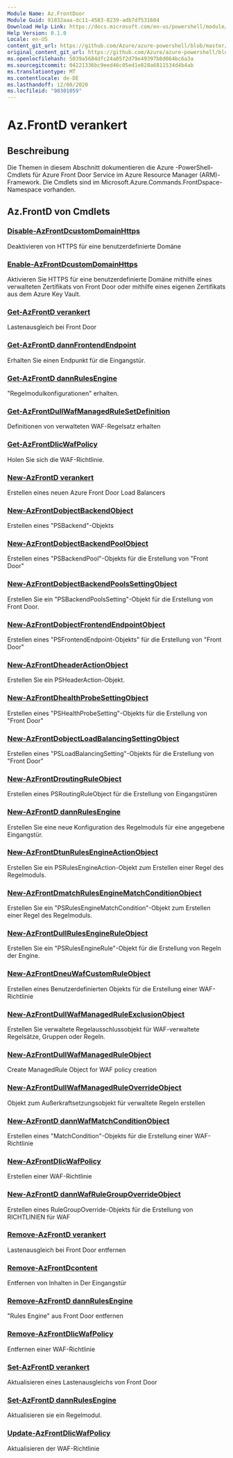 ```yaml
---
Module Name: Az.FrontDoor
Module Guid: 91832aaa-dc11-4583-8239-adb7df531604
Download Help Link: https://docs.microsoft.com/en-us/powershell/module/az.frontdoor
Help Version: 0.1.0
Locale: en-US
content_git_url: https://github.com/Azure/azure-powershell/blob/master/src/FrontDoor/FrontDoor/help/Az.FrontDoor.md
original_content_git_url: https://github.com/Azure/azure-powershell/blob/master/src/FrontDoor/FrontDoor/help/Az.FrontDoor.md
ms.openlocfilehash: 5039a5684dfc24a05f2d79e49397b8d064bc6a3a
ms.sourcegitcommit: 04221336bc9eed46c05ed1e828a6811534d4b4ab
ms.translationtype: MT
ms.contentlocale: de-DE
ms.lasthandoff: 12/08/2020
ms.locfileid: "98301059"
---
```

# Az.FrontD verankert
## Beschreibung
Die Themen in diesem Abschnitt dokumentieren die Azure -PowerShell-Cmdlets für Azure Front Door Service im Azure Resource Manager (ARM)-Framework. Die Cmdlets sind im Microsoft.Azure.Commands.FrontDspace-Namespace vorhanden.

## Az.FrontD von Cmdlets
### [Disable-AzFrontDcustomDomainHttps](Disable-AzFrontDoorCustomDomainHttps.md)
Deaktivieren von HTTPS für eine benutzerdefinierte Domäne

### [Enable-AzFrontDcustomDomainHttps](Enable-AzFrontDoorCustomDomainHttps.md)
Aktivieren Sie HTTPS für eine benutzerdefinierte Domäne mithilfe eines verwalteten Zertifikats von Front Door oder mithilfe eines eigenen Zertifikats aus dem Azure Key Vault.

### [Get-AzFrontD verankert](Get-AzFrontDoor.md)
Lastenausgleich bei Front Door

### [Get-AzFrontD dannFrontendEndpoint](Get-AzFrontDoorFrontendEndpoint.md)
Erhalten Sie einen Endpunkt für die Eingangstür.

### [Get-AzFrontD dannRulesEngine](Get-AzFrontDoorRulesEngine.md)
"Regelmodulkonfigurationen" erhalten.

### [Get-AzFrontDullWafManagedRuleSetDefinition](Get-AzFrontDoorWafManagedRuleSetDefinition.md)
Definitionen von verwalteten WAF-Regelsatz erhalten

### [Get-AzFrontDlicWafPolicy](Get-AzFrontDoorWafPolicy.md)
Holen Sie sich die WAF-Richtlinie.

### [New-AzFrontD verankert](New-AzFrontDoor.md)
Erstellen eines neuen Azure Front Door Load Balancers

### [New-AzFrontDobjectBackendObject](New-AzFrontDoorBackendObject.md)
Erstellen eines "PSBackend"-Objekts

### [New-AzFrontDobjectBackendPoolObject](New-AzFrontDoorBackendPoolObject.md)
Erstellen eines "PSBackendPool"-Objekts für die Erstellung von "Front Door"

### [New-AzFrontDobjectBackendPoolsSettingObject](New-AzFrontDoorBackendPoolsSettingObject.md)
Erstellen Sie ein "PSBackendPoolsSetting"-Objekt für die Erstellung von Front Door.

### [New-AzFrontDobjectFrontendEndpointObject](New-AzFrontDoorFrontendEndpointObject.md)
Erstellen eines "PSFrontendEndpoint-Objekts" für die Erstellung von "Front Door"

### [New-AzFrontDheaderActionObject](New-AzFrontDoorHeaderActionObject.md)
Erstellen Sie ein PSHeaderAction-Objekt.

### [New-AzFrontDhealthProbeSettingObject](New-AzFrontDoorHealthProbeSettingObject.md)
Erstellen eines "PSHealthProbeSetting"-Objekts für die Erstellung von "Front Door"

### [New-AzFrontDobjectLoadBalancingSettingObject](New-AzFrontDoorLoadBalancingSettingObject.md)
Erstellen eines "PSLoadBalancingSetting"-Objekts für die Erstellung von "Front Door"

### [New-AzFrontDroutingRuleObject](New-AzFrontDoorRoutingRuleObject.md)
Erstellen eines PSRoutingRuleObject für die Erstellung von Eingangstüren

### [New-AzFrontD dannRulesEngine](New-AzFrontDoorRulesEngine.md)
Erstellen Sie eine neue Konfiguration des Regelmoduls für eine angegebene Eingangstür. 

### [New-AzFrontDtunRulesEngineActionObject](New-AzFrontDoorRulesEngineActionObject.md)
Erstellen Sie ein PSRulesEngineAction-Objekt zum Erstellen einer Regel des Regelmoduls.

### [New-AzFrontDmatchRulesEngineMatchConditionObject](New-AzFrontDoorRulesEngineMatchConditionObject.md)
Erstellen Sie ein "PSRulesEngineMatchCondition"-Objekt zum Erstellen einer Regel des Regelmoduls.

### [New-AzFrontDullRulesEngineRuleObject](New-AzFrontDoorRulesEngineRuleObject.md)
Erstellen Sie ein "PSRulesEngineRule"-Objekt für die Erstellung von Regeln der Engine.

### [New-AzFrontDneuWafCustomRuleObject](New-AzFrontDoorWafCustomRuleObject.md)
Erstellen eines Benutzerdefinierten Objekts für die Erstellung einer WAF-Richtlinie

### [New-AzFrontDullWafManagedRuleExclusionObject](New-AzFrontDoorWafManagedRuleExclusionObject.md)
Erstellen Sie verwaltete Regelausschlussobjekt für WAF-verwaltete Regelsätze, Gruppen oder Regeln.

### [New-AzFrontDullWafManagedRuleObject](New-AzFrontDoorWafManagedRuleObject.md)
Create ManagedRule Object for WAF policy creation

### [New-AzFrontDullWafManagedRuleOverrideObject](New-AzFrontDoorWafManagedRuleOverrideObject.md)
Objekt zum Außerkraftsetzungsobjekt für verwaltete Regeln erstellen

### [New-AzFrontD dannWafMatchConditionObject](New-AzFrontDoorWafMatchConditionObject.md)
Erstellen eines "MatchCondition"-Objekts für die Erstellung einer WAF-Richtlinie

### [New-AzFrontDlicWafPolicy](New-AzFrontDoorWafPolicy.md)
Erstellen einer WAF-Richtlinie

### [New-AzFrontD dannWafRuleGroupOverrideObject](New-AzFrontDoorWafRuleGroupOverrideObject.md)
Erstellen eines RuleGroupOverride-Objekts für die Erstellung von RICHTLINIEN für WAF

### [Remove-AzFrontD verankert](Remove-AzFrontDoor.md)
Lastenausgleich bei Front Door entfernen

### [Remove-AzFrontDcontent](Remove-AzFrontDoorContent.md)
Entfernen von Inhalten in Der Eingangstür

### [Remove-AzFrontD dannRulesEngine](Remove-AzFrontDoorRulesEngine.md)
"Rules Engine" aus Front Door entfernen

### [Remove-AzFrontDlicWafPolicy](Remove-AzFrontDoorWafPolicy.md)
Entfernen einer WAF-Richtlinie

### [Set-AzFrontD verankert](Set-AzFrontDoor.md)
Aktualisieren eines Lastenausgleichs von Front Door

### [Set-AzFrontD dannRulesEngine](Set-AzFrontDoorRulesEngine.md)
Aktualisieren sie ein Regelmodul.

### [Update-AzFrontDlicWafPolicy](Update-AzFrontDoorWafPolicy.md)
Aktualisieren der WAF-Richtlinie

